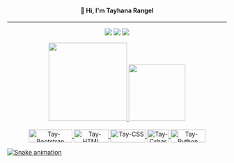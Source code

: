 <h4 align="center">👋 Hi, I'm Tayhana Rangel</h4>

<hr>

<div align="center">
 <a href="Linkedin" target="_blank"><img src="https://img.shields.io/badge/LinkedIn-0077B5?style=for-the-badge&logo=linkedin&logoColor=white" target="_blank"></a>
 <a href="Gmail" target="_blank"><img src="https://img.shields.io/badge/Gmail-D14836?style=for-the-badge&logo=gmail&logoColor=white" target="_blank"></a>
 <a href="https://instagram.com/tayrangel_" target="_blank"><img src="https://img.shields.io/badge/Instagram-E4405F?style=for-the-badge&logo=instagram&logoColor=white" target="_blank"></a>
 <p></p>
</div>

<div align="center">
  <a href="https://https://github.com/Tayrangel">
  <img height="180em" src="https://github-readme-stats.vercel.app/api?username=tayrangel&show_icons=true&theme=radical">
  <img height="130em" src="https://github-readme-stats.vercel.app/api/top-langs/?username=tayrangel&layout=compact&langs_count=168&theme=radical">
</div>

<div style="display:inline_block" align="center"><br>
  <img align="center" alt="Tay-Bootstrap" height="30" width="100" src="https://img.shields.io/badge/Bootstrap-563D7C?style=for-the-badge&logo=bootstrap&logoColor=white">
  <img align="center" alt="Tay-HTML" height="30" width="80" src="https://img.shields.io/badge/HTML5-E34F26?style=for-the-badge&logo=html5&logoColor=white">
  <img align="center" alt="Tay-CSS" height="30" width="80" src="https://img.shields.io/badge/CSS3-1572B6?style=for-the-badge&logo=css3&logoColor=white">
  <img align="center" alt="Tay-Csharp" height="30" width="50" src="https://img.shields.io/badge/C%23-239120?style=for-the-badge&logo=c-sharp&logoColor=white">
  <img align="center" alt="Tay-Python" height="30" width="80" src="https://img.shields.io/badge/Python-3776AB?style=for-the-badge&logo=python&logoColor=white">
</div>
  
![Snake animation](https://github.com/tayrangel/tayrangel/blob/output/github-contribution-grid-snake.svg)
  
